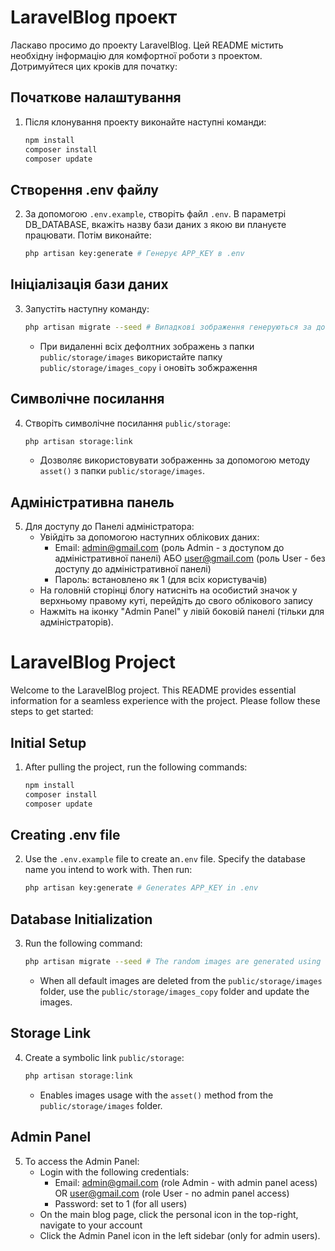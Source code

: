 # LaravelBlog проект

Ласкаво просимо до проекту LaravelBlog. Цей README містить необхідну інформацію для комфортної роботи з проектом. Дотримуйтеся цих кроків для початку:

## Початкове налаштування

1. Після клонування проекту виконайте наступні команди:
   ```bash
   npm install
   composer install
   composer update
    ```

## Створення .env файлу
2. За допомогою `.env.example`, створіть файл `.env`. В параметрі DB_DATABASE, вкажіть назву бази даних з якою ви плануєте працювати. Потім виконайте:
    ```bash
    php artisan key:generate # Генерує APP_KEY в .env
    ```

## Ініціалізація бази даних

3. Запустіть наступну команду:
    ```bash
    php artisan migrate --seed # Випадкові зображення генеруються за допомогою `PostFactory`.
    ```
    - При видаленні всіх дефолтних зображень з папки `public/storage/images` використайте папку `public/storage/images_copy` і оновіть зобжраження 

## Символічне посилання

4. Створіть символічне посилання `public/storage`:
    ```bash
    php artisan storage:link
    ```
   - Дозволяє використовувати зображеннь за допомогою методу `asset()` з папки `public/storage/images`.

## Адміністративна панель

5. Для доступу до Панелі адміністратора:
    - Увійдіть за допомогою наступних облікових даних:
        - Email: admin@gmail.com (роль Admin - з доступом до адміністративної панелі) АБО user@gmail.com (роль User - без доступу до адміністративної панелі)
        - Пароль: встановлено як 1 (для всіх користувачів)
    - На головній сторінці блогу натисніть на особистий значок у верхньому правому куті, перейдіть до свого облікового запису
    - Нажміть на іконку "Admin Panel" у лівій боковій панелі (тільки для адміністраторів).


# LaravelBlog Project

Welcome to the LaravelBlog project. This README provides essential information for a seamless experience with the project. Please follow these steps to get started:

## Initial Setup

1. After pulling the project, run the following commands:
    ```bash
    npm install
    composer install
    composer update
    ```

## Creating .env file

2. Use the `.env.example` file to create an`.env` file. Specify the database name you intend to work with. Then run:
    ```bash
    php artisan key:generate # Generates APP_KEY in .env
    ```

## Database Initialization

3. Run the following command:
    ```bash
    php artisan migrate --seed # The random images are generated using the `PostFactory`
    ```
   - When all default images are deleted from the `public/storage/images` folder, use the `public/storage/images_copy` folder and update the images.

## Storage Link

4. Create a symbolic link `public/storage`:
    ```bash
    php artisan storage:link
    ```
   - Enables images usage with the `asset()` method from the `public/storage/images` folder.

## Admin Panel 

5. To access the Admin Panel:
    - Login with the following credentials:
        - Email: admin@gmail.com (role Admin - with admin panel acess) OR user@gmail.com (role User - no admin panel access)
        - Password: set to 1 (for all users)
    - On the main blog page, click the personal icon in the top-right, navigate to your account
    - Click the Admin Panel icon in the left sidebar (only for admin users).
    



